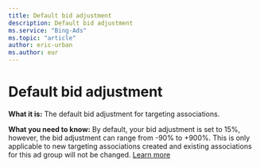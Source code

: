 ```yaml
---
title: Default bid adjustment
description: Default bid adjustment
ms.service: "Bing-Ads"
ms.topic: "article"
author: eric-urban
ms.author: eur
---
```


# Default bid adjustment

**What it is:** The default bid adjustment for targeting associations.

**What you need to know:** By default, your bid adjustment is set to 15%, however, the bid adjustment can range from -90% to +900%. This is only applicable to new targeting associations created and existing associations for this ad group will not be changed. [Learn more](../hlp_BA_CONC_AboutAdvancedBidding.md)


